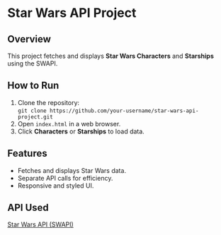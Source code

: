 # Star Wars API Project

## Overview
This project fetches and displays **Star Wars Characters** and **Starships** using the SWAPI.

## How to Run
1. Clone the repository:  
   `git clone https://github.com/your-username/star-wars-api-project.git`
2. Open `index.html` in a web browser.
3. Click **Characters** or **Starships** to load data.

## Features
- Fetches and displays Star Wars data.
- Separate API calls for efficiency.
- Responsive and styled UI.

## API Used
[Star Wars API (SWAPI)](https://swapi.dev/)

